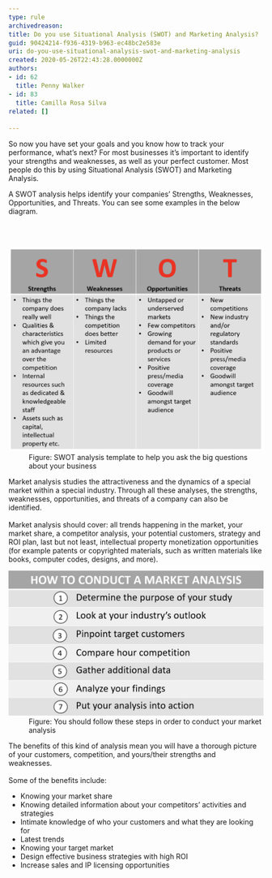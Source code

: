 ```yaml
---
type: rule
archivedreason: 
title: Do you use Situational Analysis (SWOT) and Marketing Analysis?
guid: 90424214-f936-4319-b963-ec48bc2e583e
uri: do-you-use-situational-analysis-swot-and-marketing-analysis
created: 2020-05-26T22:43:28.0000000Z
authors:
- id: 62
  title: Penny Walker
- id: 83
  title: Camilla Rosa Silva
related: []

---
```



<p class="ssw15-rteElement-P">​So now you have set your goals and you know how to track your performance, what’s next? For most businesses it’s important to identify your strengths and weaknesses, as well as your perfect customer. Most people do this by using Situational Analysis (SWOT) and Marketing Analysis. <br></p><p class="ssw15-rteElement-P">A SWOT analysis helps identify your companies’ Strengths, Weaknesses, Opportunities, and Threats. You can see some examples in the below diagram. ​​​<br></p>
<br><excerpt class='endintro'></excerpt><br>
<dl class="image"><dt><img src="swot-analysis.png" alt="swot-analysis.png" style="width:750px;" /></dt><dd>Figure: SWOT analysis template to help you ask the big questions about your business </dd></dl><p>Market analysis studies the attractiveness and the dynamics of a special market within a special industry. Through all these analyses, the strengths, weaknesses, opportunities, and threats of a company can also be identified.  <br>  <br>Market analysis should cover: all trends happening in the market, your market share, a competitor analysis, your potential customers, strategy and ROI plan, last but not least, intellectual property monetization opportunities (for example patents or copyrighted materials, such as written materials like books, computer codes, designs, and more).</p><dl class="image"><dt><img src="How to conduct marketing analysis image.jpg" alt="conduct-mkt-analysis.png" style="width:736px;" /></dt><dd>Figure: You should follow these steps in order to conduct your market analysis </dd></dl><p>The benefits of this kind of analysis mean you will have a thorough picture of your customers, competition, and yours/their strengths and weaknesses.  <br> <br>Some of the benefits include:</p><ul><li>Knowing your market share </li><li>Knowing detailed information about your competitors’ activities and strategies </li><li>Intimate knowledge of who your customers and what they are looking for </li><li>Latest trends </li><li>Knowing your target market </li><li>Design effective business strategies with high ROI </li><li>Increase sales and IP licensing opportunities<br></li></ul>


